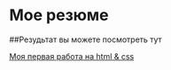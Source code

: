 # Мое резюме

##Резудьтат вы можете посмотреть тут

[Моя первая работа на html & css]([https://duckduckgo.com](https://gleb007200.github.io/resume/index%20site.html))
